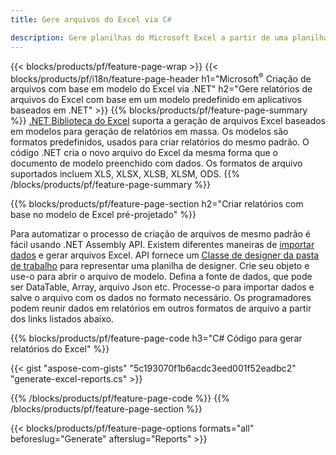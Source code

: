 ```yaml
---
title: Gere arquivos do Excel via C#

description: Gere planilhas do Microsoft Excel a partir de uma planilha de modelo usando o código C#
---
```

{{< blocks/products/pf/feature-page-wrap >}}
{{< blocks/products/pf/i18n/feature-page-header h1="Microsoft<sup>&reg;</sup> Criação de arquivos com base em modelo do Excel via .NET" h2="Gere relatórios de arquivos do Excel com base em um modelo predefinido em aplicativos baseados em .NET" >}}
{{% blocks/products/pf/feature-page-summary %}}
[.NET Biblioteca do Excel](/cells/net/) suporta a geração de arquivos Excel baseados em modelos para geração de relatórios em massa. Os modelos são formatos predefinidos, usados para criar relatórios do mesmo padrão. O código .NET cria o novo arquivo do Excel da mesma forma que o documento de modelo preenchido com dados. Os formatos de arquivo suportados incluem XLS, XLSX, XLSB, XLSM, ODS.
{{% /blocks/products/pf/feature-page-summary %}}

{{% blocks/products/pf/feature-page-section h2="Criar relatórios com base no modelo de Excel pré-projetado" %}}

Para automatizar o processo de criação de arquivos de mesmo padrão é fácil usando .NET Assembly API. Existem diferentes maneiras de [importar dados](https://docs.aspose.com/cells/net/import-data-into-worksheet/#importing-data-from-json) e gerar arquivos Excel. API fornece um [Classe de designer da pasta de trabalho](https://reference.aspose.com/cells/net/aspose.cells/workbookdesigner) para representar uma planilha de designer. Crie seu objeto e use-o para abrir o arquivo de modelo. Defina a fonte de dados, que pode ser DataTable, Array, arquivo Json etc. Processe-o para importar dados e salve o arquivo com os dados no formato necessário. Os programadores podem reunir dados em relatórios em outros formatos de arquivo a partir dos links listados abaixo.



{{% blocks/products/pf/feature-page-code h3="C# Código para gerar relatórios do Excel" %}}

{{< gist "aspose-com-gists" "5c193070f1b6acdc3eed001f52eadbc2" "generate-excel-reports.cs" >}}

{{% /blocks/products/pf/feature-page-code %}}
{{% /blocks/products/pf/feature-page-section %}}

{{< blocks/products/pf/feature-page-options formats="all" beforeslug="Generate" afterslug="Reports" >}}
